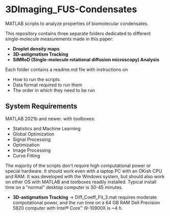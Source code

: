 # 3DImaging_FUS-Condensates
MATLAB scripts to analyze properties of biomolecular condensates. 

This repository contains three separate folders dedicated to different single-molecule measurements made in this paper:  

 - **Droplet density maps**
 - **3D-astigmatism Tracking**
 - **SiMRoD (Single-molecule rotational diffusion microscopy) Analysis**

Each folder contains a readme.md file with instructions on  
- How to run the scripts
- Data format required to run them 
- The order in which they need to be run
  
## System Requirements
MATLAB 2021b and newer. with toolboxes:
- Statistics and Machine Learning
- Global Optimization
- Signal Processing
- Optimization
- Image Processing
- Curve Fitting

The majority of the scripts don't require high computational power or special hardware. It should work even with a laptop PC with an OKish CPU and RAM. It was developed with the Windows system, but should also work on other OS with MATLAB and toolboxes readily installed. Typical install time on a "normal" desktop computer is 30-45 minutes. 

 - **3D-astigmatism Tracking** -> Diff_Coeff_Fit_3.mat requires moderate computational power, and the run time on a 64 GB RAM Dell Precision 5820 computer with Intel® Core™ i9-10900X is ~4 h. 
